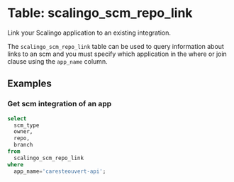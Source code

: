 # Table: scalingo_scm_repo_link

Link your Scalingo application to an existing integration.

The `scalingo_scm_repo_link` table can be used to query information about links to an scm and you must specify which application in the where or join clause using the `app_name` column.

## Examples

### Get scm integration of an app

```sql
select
  scm_type
  owner,
  repo,
  branch
from
  scalingo_scm_repo_link
where
  app_name='caresteouvert-api';
```

